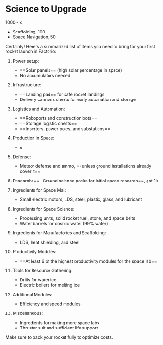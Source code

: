 

# Science to Upgrade
1000 - x

- Scaffolding, 100
- Space Navigation, 50
  
  

Certainly! Here's a summarized list of items you need to bring for your first rocket launch in Factorio:

1. Power setup:
   - ==Solar panels== (high solar percentage in space)
   - No accumulators needed

2. Infrastructure:
   - ==Landing pad== for safe rocket landings
   - Delivery cannons chests for early automation and storage

3. Logistics and Automation:
   - ==Roboports and construction bots==
   - ==Storage logistic chests==
   - ==Inserters, power poles, and substations==

4. Production in Space:
   - e

5. Defense:
   - Meteor defense and ammo, ==unless ground installations already cover it==

6. Research:
   ==- Ground science packs for initial space research==, got 1k

7. Ingredients for Space Mall:
   - Small electric motors, LDS, steel, plastic, glass, and lubricant

8. Ingredients for Space Science:
   - Processing units, solid rocket fuel, stone, and space belts
   - Water barrels for cosmic water (99% water)

9. Ingredients for Manufactories and Scaffolding:
   - LDS, heat shielding, and steel

10. Productivity Modules:
    - ==At least 6 of the highest productivity modules for the space lab==

11. Tools for Resource Gathering:
    - Drills for water ice
    - Electric boilers for melting ice

12. Additional Modules:
    - Efficiency and speed modules

13. Miscellaneous:
    - Ingredients for making more space labs
    - Thruster suit and sufficient life support

Make sure to pack your rocket fully to optimize costs.